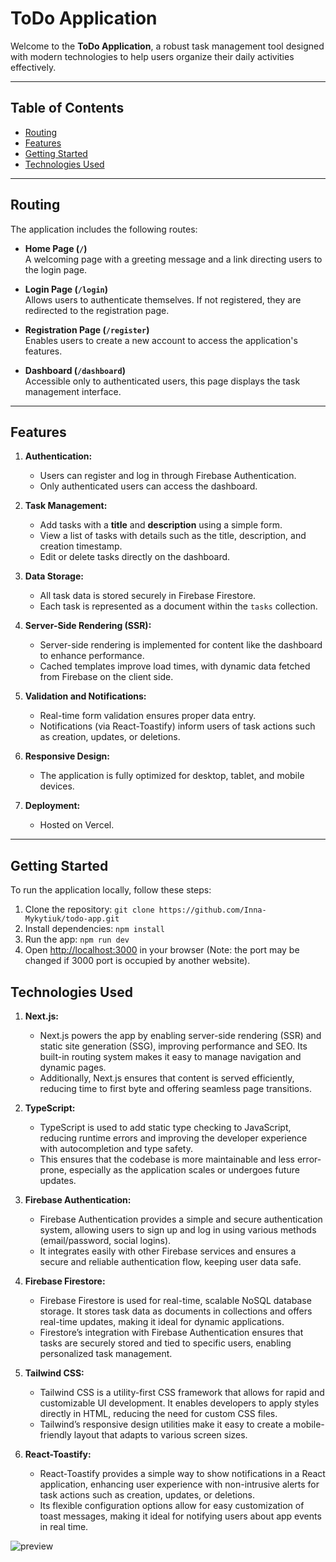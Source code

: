 # ToDo Application

Welcome to the **ToDo Application**, a robust task management tool designed with modern technologies to help users organize their daily activities effectively.

---

## Table of Contents

- [Routing](#routing)
- [Features](#features)
- [Getting Started](#getting-started)
- [Technologies Used](#technologies-used)

---

## Routing

The application includes the following routes:

- **Home Page (`/`)**  
  A welcoming page with a greeting message and a link directing users to the login page.

- **Login Page (`/login`)**  
  Allows users to authenticate themselves. If not registered, they are redirected to the registration page.

- **Registration Page (`/register`)**  
  Enables users to create a new account to access the application's features.

- **Dashboard (`/dashboard`)**  
  Accessible only to authenticated users, this page displays the task management interface.

---

## Features

1. **Authentication:**

   - Users can register and log in through Firebase Authentication.
   - Only authenticated users can access the dashboard.

2. **Task Management:**

   - Add tasks with a **title** and **description** using a simple form.
   - View a list of tasks with details such as the title, description, and creation timestamp.
   - Edit or delete tasks directly on the dashboard.

3. **Data Storage:**

   - All task data is stored securely in Firebase Firestore.
   - Each task is represented as a document within the `tasks` collection.

4. **Server-Side Rendering (SSR):**

   - Server-side rendering is implemented for content like the dashboard to enhance performance.
   - Cached templates improve load times, with dynamic data fetched from Firebase on the client side.

5. **Validation and Notifications:**

   - Real-time form validation ensures proper data entry.
   - Notifications (via React-Toastify) inform users of task actions such as creation, updates, or deletions.

6. **Responsive Design:**

   - The application is fully optimized for desktop, tablet, and mobile devices.

7. **Deployment:**
   - Hosted on Vercel.

---

## Getting Started

To run the application locally, follow these steps:

1. Clone the repository: `git clone https://github.com/Inna-Mykytiuk/todo-app.git`
2. Install dependencies: `npm install`
3. Run the app: `npm run dev`
4. Open [http://localhost:3000](http://localhost:3000) in your browser (Note: the port may be changed if 3000 port is occupied by another website).

## Technologies Used

1. **Next.js:**

   - Next.js powers the app by enabling server-side rendering (SSR) and static site generation (SSG), improving performance and SEO. Its built-in routing system makes it easy to manage navigation and dynamic pages.
   - Additionally, Next.js ensures that content is served efficiently, reducing time to first byte and offering seamless page transitions.

2. **TypeScript:**

   - TypeScript is used to add static type checking to JavaScript, reducing runtime errors and improving the developer experience with autocompletion and type safety.
   - This ensures that the codebase is more maintainable and less error-prone, especially as the application scales or undergoes future updates.

3. **Firebase Authentication:**

   - Firebase Authentication provides a simple and secure authentication system, allowing users to sign up and log in using various methods (email/password, social logins).
   - It integrates easily with other Firebase services and ensures a secure and reliable authentication flow, keeping user data safe.

4. **Firebase Firestore:**

   - Firebase Firestore is used for real-time, scalable NoSQL database storage. It stores task data as documents in collections and offers real-time updates, making it ideal for dynamic applications.
   - Firestore’s integration with Firebase Authentication ensures that tasks are securely stored and tied to specific users, enabling personalized task management.

5. **Tailwind CSS:**

   - Tailwind CSS is a utility-first CSS framework that allows for rapid and customizable UI development. It enables developers to apply styles directly in HTML, reducing the need for custom CSS files.
   - Tailwind’s responsive design utilities make it easy to create a mobile-friendly layout that adapts to various screen sizes.

6. **React-Toastify:**
   - React-Toastify provides a simple way to show notifications in a React application, enhancing user experience with non-intrusive alerts for task actions such as creation, updates, or deletions.
   - Its flexible configuration options allow for easy customization of toast messages, making it ideal for notifying users about app events in real time.

![preview](https://github.com/Inna-Mykytiuk/todo-firebase/blob/main/public/assets/presentation.jpg)
